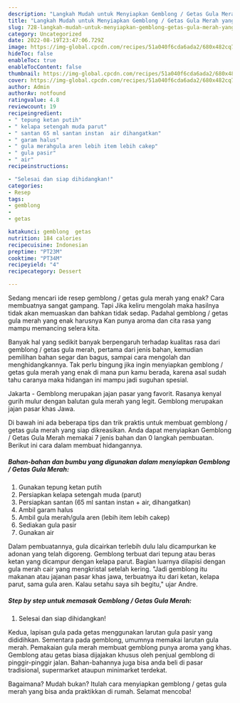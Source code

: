 ```yaml
---
description: "Langkah Mudah untuk Menyiapkan Gemblong / Getas Gula Merah yang Lezat Sekali"
title: "Langkah Mudah untuk Menyiapkan Gemblong / Getas Gula Merah yang Lezat Sekali"
slug: 728-langkah-mudah-untuk-menyiapkan-gemblong-getas-gula-merah-yang-lezat-sekali
category: Uncategorized
date: 2022-08-19T23:47:06.729Z
image: https://img-global.cpcdn.com/recipes/51a040f6cda6ada2/680x482cq70/gemblong-getas-gula-merah-foto-resep-utama.jpg
hideToc: false
enableToc: true
enableTocContent: false
thumbnail: https://img-global.cpcdn.com/recipes/51a040f6cda6ada2/680x482cq70/gemblong-getas-gula-merah-foto-resep-utama.jpg
cover: https://img-global.cpcdn.com/recipes/51a040f6cda6ada2/680x482cq70/gemblong-getas-gula-merah-foto-resep-utama.jpg
author: Admin
authorAv: notfound
ratingvalue: 4.8
reviewcount: 19
recipeingredient:
- " tepung ketan putih"
- " kelapa setengah muda parut"
- " santan 65 ml santan instan  air dihangatkan"
- " garam halus"
- " gula merahgula aren lebih item lebih cakep"
- " gula pasir"
- " air"
recipeinstructions:

- "Selesai dan siap dihidangkan!"
categories:
- Resep
tags:
- gemblong
- 
- getas

katakunci: gemblong  getas 
nutrition: 184 calories
recipecuisine: Indonesian
preptime: "PT23M"
cooktime: "PT34M"
recipeyield: "4"
recipecategory: Dessert

---
```



Sedang mencari ide resep gemblong / getas gula merah yang enak? Cara membuatnya sangat gampang. Tapi Jika keliru mengolah maka hasilnya tidak akan memuaskan dan bahkan tidak sedap. Padahal gemblong / getas gula merah yang enak harusnya Kan punya aroma dan cita rasa yang mampu memancing selera kita.


Banyak hal yang sedikit banyak berpengaruh terhadap kualitas rasa dari gemblong / getas gula merah, pertama dari jenis bahan, kemudian pemilihan bahan segar dan bagus, sampai cara mengolah dan menghidangkannya. Tak perlu bingung jika ingin menyiapkan gemblong / getas gula merah yang enak di mana pun kamu berada, karena asal sudah tahu caranya maka hidangan ini mampu jadi suguhan spesial.

Jakarta - Gemblong merupakan jajan pasar yang favorit. Rasanya kenyal gurih mulur dengan balutan gula merah yang legit. Gemblong merupakan jajan pasar khas Jawa.


Di bawah ini ada beberapa tips dan trik praktis untuk membuat gemblong / getas gula merah yang siap dikreasikan. Anda dapat menyiapkan Gemblong / Getas Gula Merah memakai 7 jenis bahan dan 0 langkah pembuatan. Berikut ini cara dalam membuat hidangannya.

<!--inarticleads1-->

##### Bahan-bahan dan bumbu yang digunakan dalam menyiapkan Gemblong / Getas Gula Merah:

1. Gunakan  tepung ketan putih
1. Persiapkan  kelapa setengah muda (parut)
1. Persiapkan  santan (65 ml santan instan + air, dihangatkan)
1. Ambil  garam halus
1. Ambil  gula merah/gula aren (lebih item lebih cakep)
1. Sediakan  gula pasir
1. Gunakan  air


Dalam pembuatannya, gula dicairkan terlebih dulu lalu dicampurkan ke adonan yang telah digoreng. Gemblong terbuat dari tepung atau beras ketan yang dicampur dengan kelapa parut. Bagian luarnya dilapisi dengan gula merah cair yang mengkristal setelah kering. &#34;Jadi gemblong itu makanan atau jajanan pasar khas jawa, terbuatnya itu dari ketan, kelapa parut, sama gula aren. Kalau setahu saya sih begitu,&#34; ujar Andre. 

<!--inarticleads2-->

##### Step by step untuk memasak Gemblong / Getas Gula Merah:


1. Selesai dan siap dihidangkan!

Kedua, lapisan gula pada getas menggunakan larutan gula pasir yang dididihkan. Sementara pada gemblong, umumnya memakai larutan gula merah. Pemakaian gula merah membuat gemblong punya aroma yang khas. Gemblong atau getas biasa dijajakan khusus oleh penjual gemblong di pinggir-pinggir jalan. Bahan-bahannya juga bisa anda beli di pasar tradisional, supermarket ataupun minimarket terdekat. 

Bagaimana? Mudah bukan? Itulah cara menyiapkan gemblong / getas gula merah yang bisa anda praktikkan di rumah. Selamat mencoba!
